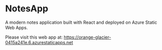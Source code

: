 # NotesApp

A modern notes application built with React and deployed on Azure Static Web Apps.

Please visit this web app at: https://orange-glacier-0415a241e.6.azurestaticapps.net
